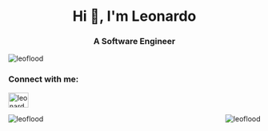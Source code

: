 <h1 align="center">Hi 👋, I'm Leonardo</h1>
<h3 align="center">A Software Engineer</h3>

<p align="left"> <img src="https://komarev.com/ghpvc/?username=leoflood&label=Profile%20views&color=0e75b6&style=flat" alt="leoflood" /> </p>

<h3 align="left">Connect with me:</h3>
<p align="left">
<a href="https://linkedin.com/in/leonardoflood" target="blank"><img align="center" src="https://raw.githubusercontent.com/rahuldkjain/github-profile-readme-generator/master/src/images/icons/Social/linked-in-alt.svg" alt="leonardoflood" height="30" width="40" /></a>
</p>

<div style="display: flex; justify-content: space-between;">
  <img align="left" src="https://github-readme-stats.vercel.app/api/top-langs?username=leoflood&show_icons=true&locale=en&layout=compact" alt="leoflood" />
  <img align="center" src="https://github-readme-stats.vercel.app/api?username=leoflood&show_icons=true&locale=en" alt="leoflood" />
</div>
